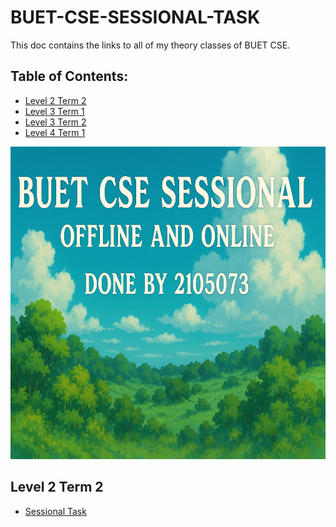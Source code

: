 # BUET-CSE-SESSIONAL-TASK
This doc contains the links to all of my theory classes of BUET CSE.


## Table of Contents:
 - [Level 2 Term 2](#level-2-term-2)
 - [Level 3 Term 1](#level-3-term-1)
 - [Level 3 Term 2](#level-3-term-2)
 - [Level 4 Term 1](#level-4-term-1)

<img src="/assets/banner.png" height="500px" width="700px">

## Level 2 Term 2
- [Sessional Task](https://github.com/HATECODER/Level-2-Term-2.git)

  
  
